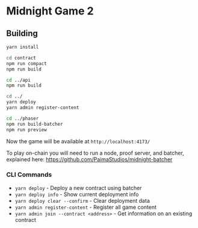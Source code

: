 # Midnight Game 2

## Building

```bash
yarn install

cd contract
npm run compact
npm run build

cd ../api
npm run build

cd ../
yarn deploy
yarn admin register-content

cd ../phaser
npm run build-batcher
npm run preview
```

Now the game will be available at `http://localhost:4173/`

To play on-chain you will need to run a node, proof server, and batcher, explained here: https://github.com/PaimaStudios/midnight-batcher

### CLI Commands

- `yarn deploy` - Deploy a new contract using batcher
- `yarn deploy info` - Show current deployment info
- `yarn deploy clear --confirm` - Clear deployment data
- `yarn admin register-content` - Register all game content
- `yarn admin join --contract <address>` - Get information on an existing contract
